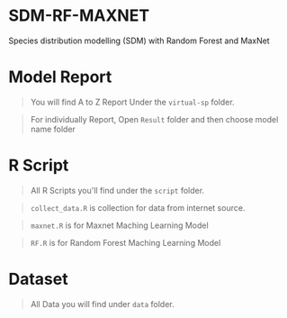 # SDM-RF-MAXNET
Species distribution modelling (SDM) with Random Forest and MaxNet 

# Model Report
> You will find A to Z Report Under the `virtual-sp` folder.

> For individually Report, Open `Result` folder and then choose model name folder

# R Script 
> All R Scripts you'll find under the `script` folder.

> `collect_data.R` is collection for data from internet source.

> `maxnet.R` is for Maxnet Maching Learning Model

> `RF.R` is for Random Forest Maching Learning Model

# Dataset
> All Data you will find under `data` folder.
